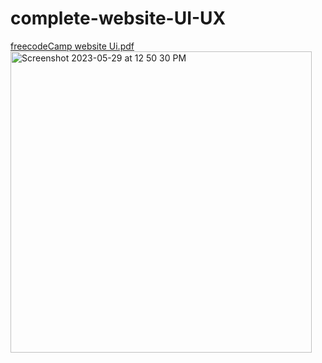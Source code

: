 # complete-website-UI-UX

[freecodeCamp website Ui.pdf](https://github.com/thekenapatel/complete-website-UI-UX/files/11589497/freecodeCamp.website.Ui.pdf)
<img width="482" alt="Screenshot 2023-05-29 at 12 50 30 PM" src="https://github.com/thekenapatel/complete-website-UI-UX/assets/100759125/c892dd41-aa10-45e6-8880-d24acba865e8">
